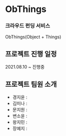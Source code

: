 # ObThings

### 크라우드 펀딩 서비스
ObThings(Object + Things)

프로젝트 진행 일정
------------
2021.08.10 ~ 진행중

프로젝트 팀원 소개
------------
- 경지윤 :
- 김미나 :
- 문지원 :
- 변소윤 :
- 왕지민 :
- 장예지 :
